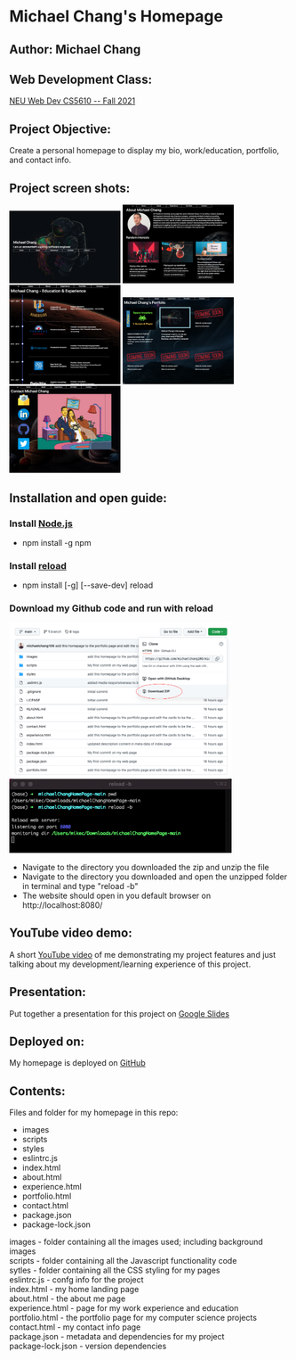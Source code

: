 <h1>Michael Chang's Homepage</h1>

<h2>Author: Michael Chang</h2>

<h2>Web Development Class: </h2>
<a href="https://johnguerra.co/classes/webDevelopment_fall_2021/" target="_blank">NEU Web Dev CS5610 -- Fall 2021</a>

<h2>Project Objective: </h2>
Create a personal homepage to display my bio, work/education, portfolio, and contact info.

<h2>Project screen shots:</h2>
<p float="left">
  <img src="https://raw.githubusercontent.com/michaelchang106/michaelChangHomePage/main/images/mc_homepage_landing.png" alt="homepage screenshot" width="200" height="auto">
  <img src="https://raw.githubusercontent.com/michaelchang106/michaelChangHomePage/main/images/mc_about_me_page.png" alt="about me screenshot" width="200" height="auto">
  <img src="https://raw.githubusercontent.com/michaelchang106/michaelChangHomePage/main/images/mc_experience_page.png" alt="experience screenshot" width="200" height="auto">
  <img src="https://raw.githubusercontent.com/michaelchang106/michaelChangHomePage/main/images/mc_portfolio_page.png" alt="portfolio screenshot" width="200" height="auto">
  <img src="https://raw.githubusercontent.com/michaelchang106/michaelChangHomePage/main/images/mc_contact_page.png" alt="contact screenshot" width="200" height="auto">
</p>

<h2>Installation and open guide:</h2>

<h3>Install <a href="https://docs.npmjs.com/downloading-and-installing-node-js-and-npm" target="_blank">Node.js</a></h3>

* npm install -g npm

<h3>Install <a href="https://www.npmjs.com/package/reload" target="_blank">reload</a></h3>

* npm install [-g] [--save-dev] reload

<h3>Download my Github code and run with reload</h3>

<p float="left">
  <img src="https://raw.githubusercontent.com/michaelchang106/michaelChangHomePage/main/images/download_github_code.png" alt="contact screenshot" width="400" height="auto">
  <img src="https://raw.githubusercontent.com/michaelchang106/michaelChangHomePage/main/images/reload_terminal.png" alt="contact screenshot" width="400" height="auto">
</p>

* Navigate to the directory you downloaded the zip and unzip the file
* Navigate to the directory you downloaded and open the unzipped folder in terminal and type "reload -b"
* The website should open in you default browser on <link>http://localhost:8080/</link>

<h2>YouTube video demo:</h2> 
A short <a href="https://youtu.be/N8OE8ih1ylg" target="_blank">YouTube video</a> of me demonstrating my project features and just talking about my development/learning experience of this project.

<h2>Presentation: </h2>
Put together a presentation for this project on <a href="https://docs.google.com/presentation/d/1cP43tnNqBElpOA78YLprEI56y0eBUEhre6AsT7dmPtk/edit?usp=sharing" target="_blank">Google Slides</a>

<h2>Deployed on: </h2>
My homepage is deployed on <a href="https://michaelchang106.github.io/michaelChangHomePage/" target="_blank">GitHub</a>

<h2>Contents: </h2>
Files and folder for my homepage in this repo:

* images 
* scripts
* styles
* eslintrc.js
* index.html
* about.html
* experience.html
* portfolio.html
* contact.html
* package.json
* package-lock.json

images - folder containing all the images used; including background images  
scripts - folder containing all the Javascript functionality code  
sytles - folder containing all the CSS styling for my pages  
eslintrc.js - confg info for the project  
index.html - my home landing page  
about.html - the about me page  
experience.html - page for my work experience and education  
portfolio.html - the portfolio page for my computer science projects  
contact.html - my contact info page  
package.json - metadata and dependencies for my project  
package-lock.json - version dependencies  
